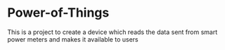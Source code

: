 # Power-of-Things
This is a project to create a device which reads the data sent from smart power meters 
and makes it available to users
